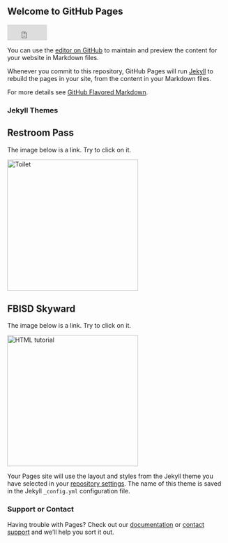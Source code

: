 ## Welcome to GitHub Pages

<iframe src="http://free.timeanddate.com/clock/i7mibzmz/n104/fn6/tt0/tw0/tm1/ts1/tb4" frameborder="0" width="91" height="36"></iframe>


You can use the [editor on GitHub](https://github.com/datnotguy17/DullesWebApp/edit/gh-pages/index.md) to maintain and preview the content for your website in Markdown files.

Whenever you commit to this repository, GitHub Pages will run [Jekyll](https://jekyllrb.com/) to rebuild the pages in your site, from the content in your Markdown files.

For more details see [GitHub Flavored Markdown](https://guides.github.com/features/mastering-markdown/).

### Jekyll Themes

<html>
<body>

<h2>Restroom Pass</h2>

<p>The image below is a link. Try to click on it.</p>

<a href="http://forms.office.com/Pages/ResponsePage.aspx?id=QWJ9SRo5d0KRrL3SqZ9wVLLKMQuYCnlBsu6Qt-vCucpUMkVTUUhWNzM0RThPM0xOQUNTQzk0NkY0Qy4u&qrcode=true"><img src="https://cdn2.iconfinder.com/data/icons/home-appliances-furnitures/100/toilet-512.png" alt="Toilet" style="width:300px;height:300px;"></a>

</body>
</html>

<html>
<body>

<h2>FBISD Skyward</h2>

<p>The image below is a link. Try to click on it.</p>

<a href="https://skyward-fbprod.iscorp.com/scripts/wsisa.dll/WService=wsedufortbendtx/seplog01.w"><img src="https://3.files.edl.io/f024/20/08/17/142812-48959c4e-e3b1-43b4-aa2e-781c8d515c0d.png" alt="HTML tutorial" style="width:300px;height:300px;"></a>

</body>
</html>

Your Pages site will use the layout and styles from the Jekyll theme you have selected in your [repository settings](https://github.com/datnotguy17/DullesWebApp/settings). The name of this theme is saved in the Jekyll `_config.yml` configuration file.

### Support or Contact

Having trouble with Pages? Check out our [documentation](https://docs.github.com/categories/github-pages-basics/) or [contact support](https://github.com/contact) and we’ll help you sort it out.
